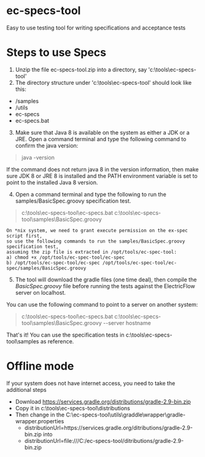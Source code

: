 # ec-specs-tool
Easy to use testing tool for writing specifications and acceptance tests

# Steps to use Specs 

1. Unzip the file ec-specs-tool.zip into a directory, say 'c:\tools\ec-specs-tool'
2. The directory structure under 'c:\tools\ec-specs-tool' should look like this:
 - /samples
 - /utils
 - ec-specs
 - ec-specs.bat 
3. Make sure that Java 8 is available on the system as either a JDK or a JRE. Open a command terminal and type the following command to confirm the java version:

  > java -version

  If the command does not return java 8 in the version information, then make sure JDK 8 or JRE 8 is installed and the PATH environment variable is set to point to the installed Java 8 version.

4. Open a command terminal and type the following to run the samples/BasicSpec.groovy specification test.
> c:\tools\ec-specs-tool\ec-specs.bat c:\tools\ec-specs-tool\samples\BasicSpec.groovy

  ```
  On *nix system, we need to grant execute permission on the ex-spec script first, 
  so use the following commands to run the samples/BasicSpec.groovy specification test, 
  assuming the zip file is extracted in /opt/tools/ec-spec-tool:
  a) chmod +x /opt/tools/ec-spec-tool/ec-spec
  b) /opt/tools/ec-spec-tool/ec-spec /opt/tools/ec-spec-tool/ec-spec/samples/BasicSpec.groovy
  ```
5. The tool will download the gradle files (one time deal), then compile the *BasicSpec.groovy* file before running the tests against the ElectricFlow server on localhost.
 
  You can use the following command to point to a server on another system:
  > c:\tools\ec-specs-tool\ec-specs.bat c:\tools\ec-specs-tool\samples\BasicSpec.groovy --server hostname
 
That's it!
You can use the specification tests in c:\tools\ec-specs-tool\samples as reference.

# Offline mode

If your system does not have internet access, you need to take the additional steps

* Download https://services.gradle.org/distributions/gradle-2.9-bin.zip
* Copy it in c:\tools\ec-specs-tool\distributions
* Then change in the C:\ec-specs-tool\utils\graddle\wrapper\gradle-wrapper.properties
  * distributionUrl=https\://services.gradle.org/ditributions/gradle-2.9-bin.zip into
  * distributionUrl=file\:///C:/ec-specs-tool/ditributions/gradle-2.9-bin.zip
